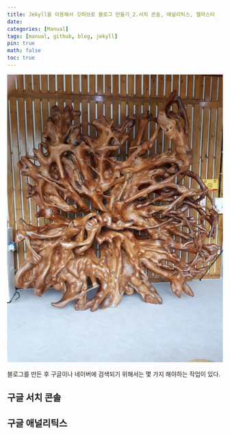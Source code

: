 ```yaml
---
title: Jekyll을 이용해서 깃허브로 블로그 만들기_2.서치 콘솔, 애널리틱스, 웹마스터
date: 
categories: [Manual]
tags: [manual, github, blog, jekyll]
pin: true
math: false
toc: true
---
```


![Test](/images/TestImage.png)

블로그를 만든 후 구글이나 네이버에 검색되기 위해서는 몇 가지 해야하는 작업이 있다.

## __구글 서치 콘솔__



## __구글 애널리틱스__